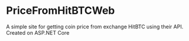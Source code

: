 # PriceFromHitBTCWeb
A simple site for getting coin price from exchange HitBTC using their API.
Created on ASP.NET Core

